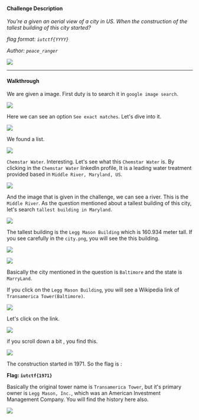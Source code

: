 

#### Challenge Description

*You're a given an aerial view of a city in US. When the construction of the tallest building of this city started?*

*flag format: `iutctf{YYYY}`*

*Author: `peace_ranger`*

![](city.png)

---

#### Walkthrough

We are given a image. First duty is to search it in `google image search`.

![](Images/Pasted%20image%2020240430211238.png)

Here we can see an option `See exact matches`. Let's dive into it.

![](Pasted%20image%2020240430211356.png)

We found a list.

![](Pasted%20image%2020240430211506.png)

`Chemstar Water`. Interesting. Let's see what this `Chemstar Water` is. By clicking in the `Chemstar Water` linkedIn profile, It is a leading water treatment provided based in `Middle River, Maryland, US`.

![](Screenshot%202024-04-30%20212009.png)

And the image that is given in the challenge, we can see a river. This is the `Middle River`. As the question mentioned about a tallest building of this city, let's search `tallest building in Maryland`.

![](Pasted%20image%2020240430212922.png)

The tallest building is the `Legg Mason Building` which is 160.934 meter tall. If you see carefully in the `city.png`, you will see the this building.

![](Untitled%20design.png)

![](Pasted%20image%2020240430213635.png)

Basically the city mentioned in the question is `Baltimore` and the state is `MarryLand`.

If you click on the `Legg Mason Building`, you will see a Wikipedia link of `Transamerica Tower(Baltimore)`.

![](Pasted%20image%2020240430215424.png)


Let's click on the link.


![](Pasted%20image%2020240430214751.png)

if you scroll down a bit , you find this.

![](Pasted%20image%2020240430214824.png)

The construction started in 1971. So the flag is :

**Flag: `iutctf{1971}`**

Basically the original tower name is `Transamerica Tower`, but it's primary owner is `Legg Mason, Inc.`, which was an American Investment Management Company. You will find the history here also.

![](Pasted%20image%2020240430215327.png)



